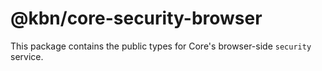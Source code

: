 # @kbn/core-security-browser

This package contains the public types for Core's browser-side `security` service.
